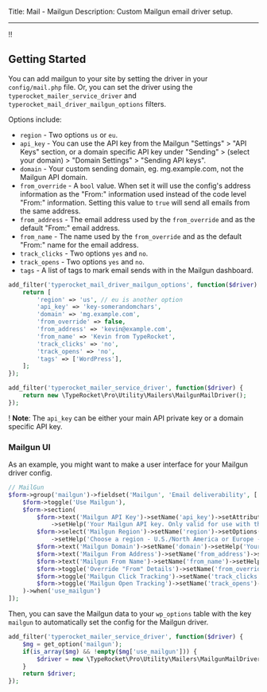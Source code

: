 Title: Mail - Mailgun
Description: Custom Mailgun email driver setup.

---

!!

## Getting Started

You can add mailgun to your site by setting the driver in your `config/mail.php` file. Or, you can set the driver using the `typerocket_mailer_service_driver` and `typerocket_mail_driver_mailgun_options` filters.

Options include:

- `region` - Two options `us` or `eu`.
- `api_key` - You can use the API key from the Mailgun "Settings" > "API Keys" section, or a domain specific API key under "Sending" > (select your domain) > "Domain Settings" > "Sending API keys".
- `domain` - Your custom sending domain, eg. mg.example.com, not the Mailgun API domain.
- `from_override` - A `bool` value. When set it will use the config's address information as the "From:" information used instead of the code level "From:" information. Setting this value to `true` will send all emails from the same address.
- `from_address` - The email address used by the `from_override` and as the default "From:" email address.
- `from_name` - The name used by the `from_override` and as the default "From:" name for the email address.
- `track_clicks` - Two options `yes` and `no`.
- `track_opens` - Two options `yes` and `no`.
- `tags` - A list of tags to mark email sends with in the Mailgun dashboard.

```php
add_filter('typerocket_mail_driver_mailgun_options', function($driver) {
    return [
        'region' => 'us', // eu is another option
        'api_key' => 'key-somerandomchars',
        'domain' => 'mg.example.com',
        'from_override' => false,
        'from_address' => 'kevin@example.com',
        'from_name' => 'Kevin from TypeRocket',
        'track_clicks' => 'no',
        'track_opens' => 'no',
        'tags' => ['WordPress'],
    ];
});

add_filter('typerocket_mailer_service_driver', function($driver) {
    return new \TypeRocket\Pro\Utility\Mailers\MailgunMailDriver();
});
```

! **Note**: The `api_key` can be either your main API private key or a domain specific API key.

### Mailgun UI

As an example, you might want to make a user interface for your Mailgun driver config.

```php
// MailGun
$form->group('mailgun')->fieldset('Mailgun', 'Email deliverability', [
    $form->toggle('Use Mailgun'),
    $form->section(
        $form->text('Mailgun API Key')->setName('api_key')->setAttribute('autocomplete', 'new-password')
            ->setHelp('Your Mailgun API key. Only valid for use with the API.'),
        $form->select('Mailgun Region')->setName('region')->setOptions(['U.S./North America' => 'us', 'Europe' => 'eu'])
            ->setHelp('Choose a region - U.S./North America or Europe - from which to send email, and to store your customer data. Please note that your sending domain must be set up in whichever region you choose.'),
        $form->text('Mailgun Domain')->setName('domain')->setHelp('Your Mailgun Domain Name.'),
        $form->text('Mailgun From Address')->setName('from_address')->setHelp('It is recommended that the @mydomain portion matches your Mailgun sending domain.'),
        $form->text('Mailgun From Name')->setName('from_name')->setHelp('The "User Name" part of the sender information ("Excited User <user@samples.mailgun.org>").'),
        $form->toggle('Override "From" Details')->setName('from_override')->setText('Send all mail from the above address.'),
        $form->toggle('Mailgun Click Tracking')->setName('track_clicks')->setText('If enabled, Mailgun will track links.'),
        $form->toggle('Mailgun Open Tracking')->setName('track_opens')->setText('If enabled, HTML messages will include an open tracking beacon.'),
    )->when('use_mailgun')
]);
```

Then, you can save the Mailgun data to your `wp_options` table with the key `mailgun` to automatically set the config for the Mailgun driver.

```php
add_filter('typerocket_mailer_service_driver', function($driver) {
    $mg = get_option('mailgun');
    if(is_array($mg) && !empty($mg['use_mailgun'])) {
        $driver = new \TypeRocket\Pro\Utility\Mailers\MailgunMailDriver();
    }
    return $driver;
});
```